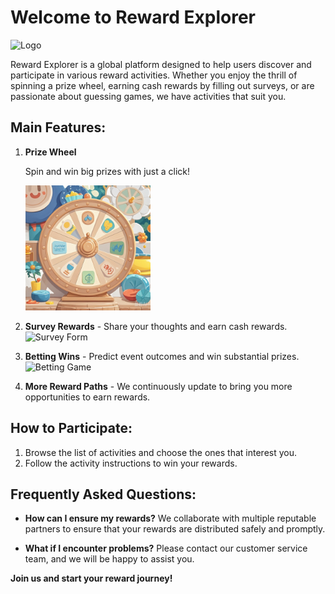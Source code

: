 # Welcome to Reward Explorer

![Logo](你的图片链接)

Reward Explorer is a global platform designed to help users discover and participate in various reward activities. Whether you enjoy the thrill of spinning a prize wheel, earning cash rewards by filling out surveys, or are passionate about guessing games, we have activities that suit you.

## Main Features:

1. **Prize Wheel**
   
   Spin and win big prizes with just a click!
   
   <img src="z.jpeg" style="width:200px;height:200px;">

3. **Survey Rewards** - Share your thoughts and earn cash rewards.
   ![Survey Form](你的图片链接)

4. **Betting Wins** - Predict event outcomes and win substantial prizes.
   ![Betting Game](你的图片链接)

5. **More Reward Paths** - We continuously update to bring you more opportunities to earn rewards.

## How to Participate:

1. Browse the list of activities and choose the ones that interest you.
2. Follow the activity instructions to win your rewards.

## Frequently Asked Questions:

- **How can I ensure my rewards?**
  We collaborate with multiple reputable partners to ensure that your rewards are distributed safely and promptly.

- **What if I encounter problems?**
  Please contact our customer service team, and we will be happy to assist you.

**Join us and start your reward journey!**
